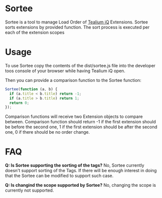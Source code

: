 # Sortee

Sortee is a tool to manage Load Order of [Tealium iQ](https://tealiumiq.com) Extensions.
Sortee sorts extensions by provided function. The sort process is executed per each of the extension scopes

# Usage

To use Sortee copy the contents of the dist/sortee.js file into the developer toos console of your browser while having Tealium iQ open.

Then you can provide a comparison function to the Sortee function:

```javascript
Sortee(function (a, b) {
  if (a.title < b.title) return -1;
  if (a.title > b.title) return 1;
  return 0;
});
```

Comparison functions will receive two Extension objects to compare between.
Comparison function should return -1 if the first extension should be before the second one, 1 if the first extension should be after the second one, 0 if there should be no order change.

# FAQ

**Q: Is Sortee supporting the sorting of the tags?**
No, Sortee currently doesn't support sorting of the Tags. If there will be enough interest in doing that the Sortee can be modified to support such case.

**Q: Is changind the scope supported by Sortee?**
No, changing the scope is currently not supported.
